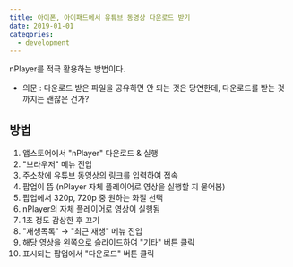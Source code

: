 ```yaml
---
title: 아이폰, 아이패드에서 유튜브 동영상 다운로드 받기
date: 2019-01-01
categories:
  - development
---
```


nPlayer를 적극 활용하는 방법이다.

- 의문 : 다운로드 받은 파일을 공유하면 안 되는 것은 당연한데, 다운로드를 받는 것 까지는 괜찮은 건가?

## 방법

1. 앱스토어에서 "nPlayer" 다운로드 & 실행
2. "브라우저" 메뉴 진입
  1. 주소창에 유튜브 동영상의 링크를 입력하여 접속
  2. 팝업이 뜸 (nPlayer 자체 플레이어로 영상을 실행할 지 물어봄)
  3. 팝업에서 320p, 720p 중 원하는 화질 선택
  4. nPlayer의 자체 플레이어로 영상이 실행됨
  5. 1초 정도 감상한 후 끄기
3. "재생목록" → "최근 재생" 메뉴 진입
  1. 해당 영상을 왼쪽으로 슬라이드하여 "기타" 버튼 클릭
  2. 표시되는 팝업에서 "다운로드" 버튼 클릭
